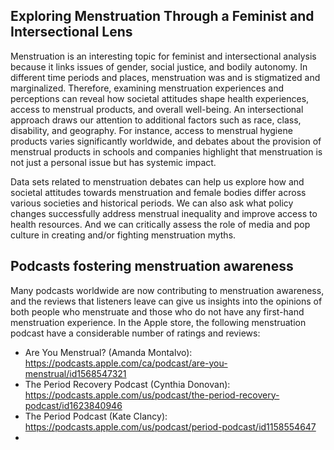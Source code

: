 ## Exploring Menstruation Through a Feminist and Intersectional Lens

Menstruation is an interesting topic for feminist and intersectional analysis because it links issues of gender, social justice, and bodily autonomy. In different time periods and places, menstruation was and is stigmatized and marginalized. Therefore, examining menstruation experiences and perceptions can reveal how societal attitudes shape health experiences, access to menstrual products, and overall well-being. An intersectional approach draws our attention to additional factors such as race, class, disability, and geography. For instance, access to menstrual hygiene products varies significantly worldwide, and debates about the provision of menstrual products in schools and companies highlight that menstruation is not just a personal issue but has systemic impact.

Data sets related to menstruation debates can help us explore how and societal attitudes towards menstruation and female bodies differ across various societies and historical periods. We can also ask what policy changes successfully address menstrual inequality and improve access to health resources. And we can critically assess the role of media and pop culture in creating and/or fighting menstruation myths.

## Podcasts fostering menstruation awareness

Many podcasts worldwide are now contributing to menstruation awareness, and the reviews that listeners leave can give us insights into the opinions of both people who menstruate and those who do not have any first-hand menstruation experience. In the Apple store, the following menstruation podcast have a considerable number of ratings and reviews:

- Are You Menstrual? (Amanda Montalvo): https://podcasts.apple.com/ca/podcast/are-you-menstrual/id1568547321
- The Period Recovery Podcast (Cynthia Donovan): https://podcasts.apple.com/us/podcast/the-period-recovery-podcast/id1623840946
- The Period Podcast (Kate Clancy): https://podcasts.apple.com/us/podcast/period-podcast/id1158554647
- 
